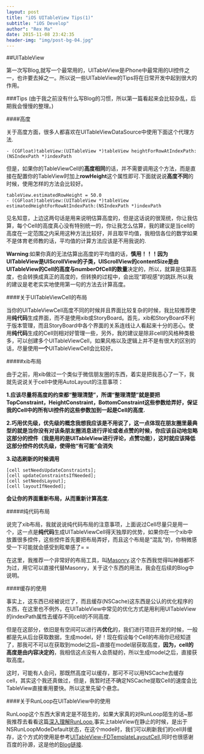 ```yaml
---
layout: post
title: "iOS UITableView Tips(1)"
subtitle: "iOS Develop"
author": "Rex Ma"
date: 2015-11-08 23:42:35
header-img: "img/post-bg-04.jpg"
---
```


##UITableView

第一次写Blog,就写一个最常用的，UITableView是iPhone中最常用的UI控件之一，也许要去掉之一。所以说一些UITableView的Tips将在日常开发中起到很大的作用。

###Tips
(由于我之前没有什么写Blog的习惯，所以第一篇看起来会比较杂乱，后期我会慢慢的整理。)

####高度

关于高度方面，很多人都喜欢在UITableViewDataSource中使用下面这个代理方法.

	- (CGFloat)tableView:(UITableView *)tableView heightForRowAtIndexPath:(NSIndexPath *)indexPath

但是，如果你的TableViewCell的**高度相同**的话，并不需要调用这个方法，而是直接在配置你的TableView时加上**rowHeight**这个属性即可.下面就说说**高度不同**的时候，使用怎样的方法会比较好。

	tableView.estimatedRowHeight = 50.0
	- (CGFloat)tableView:(UITableView *)tableView estimatedHeightForRowAtIndexPath:(NSIndexPath *)indexPath

见名知意，上边这两句话是用来说明估算高度的，但是这话说的很笼统，你让我估算，每个Cell的高度真心没有特别统一的，你让我怎么估算，我的建议是当cell的高度在一定范围之内采用这种方法比较好，并且取平均值，我相信各位的数学如果不是体育老师教的话，平均值的计算方法应该是不用我说的.

**Warning**:如果你真的无法估算出高度的平均值的话，**慎用！！！**因为UITableView是UIScrollView的子类，UIScrollView的contentSize是由**UITableView的Cell的高度与numberOfCell的数量**决定的，所以，就算是估算高度，也会转换成真正的高度的，但转换的过程中，会出现“即视感”的跳跃.所以我的建议是老老实实地使用第一句的方法去计算高度。

####关于UITableViewCell的布局

当你的UITableViewCell高度不同的时候并且界面比较复杂的时候，我比较推荐使用**纯代码**生成界面，而不是使用xib或StoryBoard。首先，xib和StoryBoard不利于版本管理，而且StoryBoard中各个界面的关系连线让人看起来十分的恶心。使用**纯代码**生成的Cell则相对好管理一些，另外，我的建议是除非cell的风格种类极多，可以创建多个UITableViewCell，如果风格以及逻辑上并不是有很大的区别的话，尽量使用**一个**UITableViewCell会比较好。

#####xib布局

由于之前，用xib做过一个类似于微信朋友圈的东西，着实是把我恶心了一下，我就先说说关于cell中使用AutoLayout的注意事项：

**1.应该尽量将高度的约束都“整理清楚”，所谓“整理清楚”就是要把TopConstraint，HeightConstraint，BottomConstraint这些参数给弄好，保证我的Cell中的所有UI控件的这些参数加到一起是Cell的高度.**

**2.巧用优先级，优先级的概念我想我应该是不用说了，这一点体现在朋友圈里最典型的就是当你没有对该条朋友圈消息进行评论或者点赞的时候，你应该自动地忽略这部分的控件（我是用的是UITableView进行评论，点赞功能），这时就应该降低这部分控件的优先级，使得他“有可能”会消失**

**3.动态刷新的时候调用**

	[cell setNeedsUpdateConstraints];
	[cell updateConstraintsIfNeeded];		
	[cell setNeedsLayout];
	[cell layoutIfNeeded];

**会让你的界面重新布局，从而重新计算高度.**

#####纯代码布局

说完了xib布局，我就说说纯代码布局的注意事项，上面说过Cell尽量只是用一个，这一点是**纯代码**生成UITableViewCell得天独厚的优势，如果你在一个xib中放置很多控件，这些控件首先要把布局弄好，而且这个布局是“混乱”的，你稍微感受一下可能就会感受到眩晕感了= =

在这里，我推荐一个非常好的布局工具，叫[Masonry](https://github.com/SnapKit/Masonry).这个东西我觉得叫神器都不为过，用它可以直接代替Masonry，关于这个东西的用法，我会在后续的Blog中说明。

####缓存的使用

事实上，这东西已经被说烂了，而且缓存(NSCache)这东西是公认的优化程序的东西，在这里也不例外，在UITableView中常见的优化方式是用利用UITableView的indexPath属性去缓存不同cell的不同高度.

但是在这部分，依旧是有空间可以进行再**优化**的，我们进行项目开发的时候，一般都是先从后台获取数据，生成model，好！现在假设每个Cell的布局你已经知道了，那我可不可以在获取到model之后~直接在model层获取高度，**因为，cell的高度是由内容决定的**，我相信这点没有人会质疑的，所以生成model之后，直接获取高度。

这时，可能有人会问，那既然高度可以缓存，那可不可以用NSCache去缓存cell，其实这个我还真做过，但是，我暂时还不确定NSCache提取Cell的速度会比TableView直接重用要快。所以这里先留个悬念。

####关于RunLoop在UITableView中的使用

RunLoop这个东西大家肯定是不陌生的，如果大家真的对RunLoop陌生的话~那我推荐去看看这篇[深入理解RunLoop](http://blog.ibireme.com/2015/05/18/runloop/),事实上tableView在静止的时候，是出于NSRunLoopModeDefault状态，在这个mode时，我们可以刷新我们的cell并缓存，这个方式的使用是参考[UITableView-FDTemplateLayoutCell](https://github.com/forkingdog/UITableView-FDTemplateLayoutCell),同时也很感谢百度的孙源，这是他的[Blog链接](http://blog.sunnyxx.com/).

